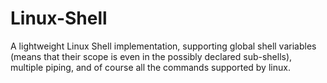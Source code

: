 # Linux-Shell
A lightweight Linux Shell implementation, supporting global shell variables (means that their scope is even in the possibly declared sub-shells), multiple piping, and of course all the commands supported by linux.
